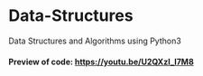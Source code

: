 # Data-Structures
Data Structures and Algorithms using Python3
#### Preview of code: https://youtu.be/U2QXzI_I7M8

